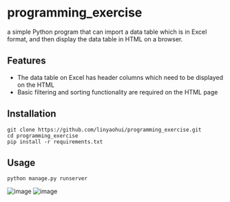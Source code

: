 programming_exercise
==============
a simple Python program that can import a data table which is in Excel format, and then display the data table in HTML on a browser.

Features
--------

- The data table on Excel has header columns which need to be displayed on the HTML 
- Basic filtering and sorting functionality are required on the HTML page

Installation
------------
    git clone https://github.com/linyaohui/programming_exercise.git
    cd programming_exercise
    pip install -r requirements.txt

Usage
-----
    python manage.py runserver 
    
   ![image](https://github.com/linyaohui/programming_exercise/screenshots/longin.png)
   ![image](https://github.com/linyaohui/programming_exercise/screenshots/usage.png)
